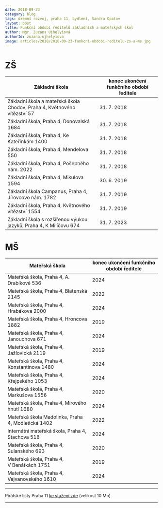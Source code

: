 ```yaml
---
date: 2018-09-23
category: blog
tags: územní rozvoj, praha 11, bydlení, Sandra Opatov
layout: post
title: Funkční období ředitelů základních a mateřských škol
author: Mgr. Zuzana Ujhelyiová 
authorId: zuzana.ujhelyiova
image: articles/2018/2018-09-23-funkcni-obdobi-reditelu-zs-a-ms.jpg
---
```


# ZŠ

| Základní škola | konec ukončení funkčního období ředitele |
|--|--|
| Základní škola a mateřská škola Chodov, Praha 4, Květnového vítězství 57 |  31. 7. 2018 |
| Základní škola, Praha 4, Donovalská 1684 |  31. 7. 2018 |
| Základní škola, Praha 4, Ke Kateřinkám 1400 |  31. 7. 2018 |
| Základní škola, Praha 4, Mendelova 550 |  31. 7. 2018 |
| Základní škola, Praha 4, Pošepného nám. 2022 |  31. 7. 2018 |
| Základní škola, Praha 4, Mikulova 1594 |  30. 6. 2019 |
| Základní škola Campanus, Praha 4, Jírovcovo nám. 1782 |  31. 7. 2019 |
| Základní škola, Praha 4, Květnového vítězství 1554 |  31. 7. 2019 |
| Základní škola s rozšířenou výukou jazyků, Praha 4, K Milíčovu 674 |  31. 7. 2023 |

# MŠ

| Mateřská škola | konec ukončení funkčního období ředitele |
|--|--|
| Mateřská škola, Praha 4, A. Drabíkové 536 | 2024 |
| Mateřská škola, Praha 4, Blatenská 2145 | 2022 |
| Mateřská škola, Praha 4, Hrabákova 2000 | 2024 |
| Mateřská škola, Praha 4, Hroncova 1882 | 2019 |
| Mateřská škola, Praha 4, Janouchova 671 | 2024 |
| Mateřská škola, Praha 4, Jažlovická 2119 | 2019 |
| Mateřská škola, Praha 4, Konstantinova 1480 | 2024 |
| Mateřská škola, Praha 4, Křejpského 1053 | 2024 |
| Mateřská škola, Praha 4, Markušova 1556 | 2020 |
| Mateřská škola, Praha 4, Mírového hnutí 1680 | 2024 |
| Mateřská škola Madolinka, Praha 4, Modletická 1402 | 2022 |
| Internátní mateřská škola, Praha 4, Stachova 518 | 2024 |
| Mateřská škola, Praha 4, Sulanského 693 | 2020 |
| Mateřská škola, Praha 4, V Benátkách 1751 | 2019 |
| Mateřská škola, Praha 4, Vejvanovského 1610 | 2024 |

---

Pirátské listy Praha 11 [ke stažení zde](/assets/pdf/2018-07-10-praha-11.pdf) (velikost 10 Mb).

- - -
